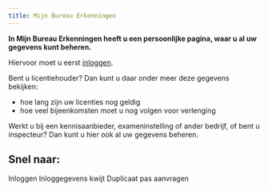 ```yaml
---
title: Mijn Bureau Erkenningen
---
```


<!-- import DecisionTree from "/src/components/DecisionTree";

<DecisionTree file="/json/licentie-keuze.json"></DecisionTree> -->

<!-- import ModuleLoader from "/src/components/ModuleLoader";

<ModuleLoader skeleton="=====N####N####N####NN====N---   ========N---   ========N---   ========N---   ===N---   ===N---   ========N---   ========N==NN--      -- -- ---     ----N--------------------------N--------------------------N--------------------------N" url="https://erkenningen-module-search-course.netlify.app">
</ModuleLoader> -->

**In Mijn Bureau Erkenningen heeft u een persoonlijke pagina, waar u al uw gegevens kunt beheren.**

Hiervoor moet u eerst [inloggen](/mijn-bureau-erkenningen/inloggen).

Bent u licentiehouder? Dan kunt u daar onder meer deze gegevens bekijken:

- hoe lang zijn uw licenties nog geldig
- hoe veel bijeenkomsten moet u nog volgen voor verlenging

Werkt u bij een kennisaanbieder, exameninstelling of ander bedrijf, of bent u inspecteur? Dan kunt u hier ook al uw gegevens beheren.

## Snel naar:

<LinkButtonContainer>
<LinkButton to="mijn-bureau-erkenningen/inloggen">Inloggen</LinkButton>
<LinkButton to="/mijn-bureau-erkenningen/inloggegevens-kwijt">Inloggegevens kwijt</LinkButton>
<LinkButton to="/mijn-bureau-erkenningen/duplicaat-pas-aanvragen">Duplicaat pas aanvragen</LinkButton>
</LinkButtonContainer>
